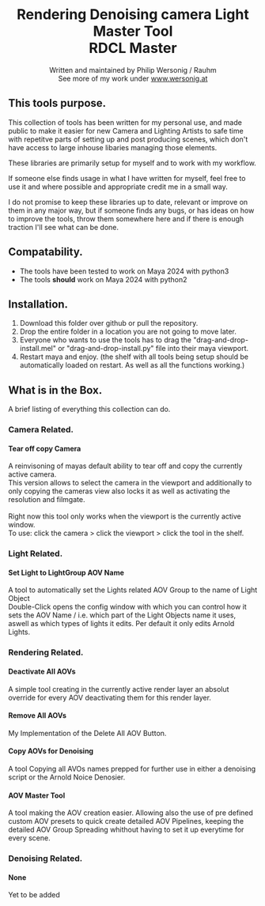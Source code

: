 <div align=center>
	<h1>Rendering Denoising camera Light Master Tool</br>RDCL Master</h1>
	<p>
		Written and maintained by Philip Wersonig / Rauhm</br>
		See more of my work under <a href="https://www.wersonig.at">www.wersonig.at</a>
	</p>
</div>

<div>
	<h2>This tools purpose.</h2>
	<p>This collection of tools has been written for my personal use, and made public to make it easier for new Camera and Lighting Artists to safe time with repetitve parts of setting up and post producing scenes, which don't have access to large inhouse libaries managing those elements.</p>
	<p>These libraries are primarily setup for myself and to work with my workflow. </p>
	<p>If someone else finds usage in what I have written for myself, feel free to use it and where possible and appropriate credit me in a small way.</p>
	<p>I do not promise to keep these libraries up to date, relevant or improve on them in any major way, but if someone finds any bugs, or has ideas on how to improve the tools, throw them somewhere here and if there is enough traction I'll see what can be done.</p>
</div>

<div>
	<h2>Compatability.</h2>
	<ul>
		<li>The tools have been tested to work on Maya 2024 with python3</li>
		<li>The tools <b>should</b>  work on Maya 2024 with python2</li>
	</ul>
</div>

<div>
	<h2>Installation.</h2>
	<ol>
		<li>Download this folder over github or pull the repository.</li>
		<li>Drop the entire folder in a location you are not going to move later.</li>
		<li>Everyone who wants to use the tools has to drag the "drag-and-drop-install.mel" or "drag-and-drop-install.py" file into their maya viewport.</li>
		<li>Restart maya and enjoy. (the shelf with all tools being setup should be automatically loaded on restart. As well as all the functions working.)</li>
	</ol>
</div>

<div>
	<h2>What is in the Box.</h2>
	<p>A brief listing of everything this collection can do.</p>
</div>

<div>
	<h3>Camera Related.</h3>
	<h4>Tear off copy Camera</h4>
	<p>
		A reinvisoning of mayas default ability to tear off and copy the currently active camera.</br>
		This version allows to select the camera in the viewport and additionally to only copying the cameras view also locks it as well as activating the resolution and filmgate.</br>
		</br>
		Right now this tool only works when the viewport is the currently active window.</br>
		To use: click the camera > click the viewport > click the tool in the shelf.
		</p>
</div>

<div>
	<h3>Light Related.</h3>
	<h4>Set Light to LightGroup AOV Name</h4>
	<p>
		A tool to automatically set the Lights related AOV Group to the name of Light Object</br>
		Double-Click opens the config window with which you can control how it sets the AOV Name / i.e. which part of the Light Objects name it uses, aswell as which types of lights it edits. Per default it only edits Arnold Lights.
	</p>
</div>

<div>
	<h3>Rendering Related.</h3>
	<h4>Deactivate All AOVs</h4>
	<p>A simple tool creating in the currently active render layer an absolut override for every AOV deactivating them for this render layer.</p>
	<h4>Remove All AOVs</h4>
	<p>My Implementation of the Delete All AOV Button.</p>
	<h4>Copy AOVs for Denoising</h4>
	<p>A tool Copying all AVOs names prepped for further use in either a denoising script or the Arnold Noice Denosier.</p>
	<h4>AOV Master Tool</h4>
	<p>A tool making the AOV creation easier. Allowing also the use of pre defined custom AOV presets to quick create detailed AOV Pipelines, keeping the detailed AOV Group Spreading whithout having to set it up everytime for every scene.  </p>
</div>

<div>
	<h3>Denoising Related.</h3>
	<h4>None</h4>
	<p>Yet to be added</p>
</div>
